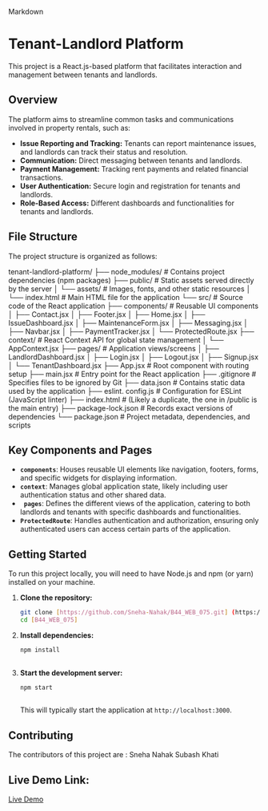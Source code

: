 Markdown

# Tenant-Landlord Platform

This project is a React.js-based platform that facilitates interaction and management between tenants and landlords.

## Overview

The platform aims to streamline common tasks and communications involved in property rentals, such as:

* **Issue Reporting and Tracking:** Tenants can report maintenance issues, and landlords can track their status and resolution.
* **Communication:** Direct messaging between tenants and landlords.
* **Payment Management:** Tracking rent payments and related financial transactions.
* **User Authentication:** Secure login and registration for tenants and landlords.
* **Role-Based Access:** Different dashboards and functionalities for tenants and landlords.

## File Structure

The project structure is organized as follows:

tenant-landlord-platform/
├── node_modules/         # Contains project dependencies (npm packages)
├── public/              # Static assets served directly by the server
│   └── assets/          # Images, fonts, and other static resources
│   └── index.html       # Main HTML file for the application
└── src/                 # Source code of the React application
├── components/      # Reusable UI components
│   ├── Contact.jsx
│   ├── Footer.jsx
│   ├── Home.jsx
│   ├── IssueDashboard.jsx
│   ├── MaintenanceForm.jsx
│   ├── Messaging.jsx
│   ├── Navbar.jsx
│   ├── PaymentTracker.jsx
│   └── ProtectedRoute.jsx
├── context/         # React Context API for global state management
│   └── AppContext.jsx
├── pages/           # Application views/screens
│   ├── LandlordDashboard.jsx
│   ├── Login.jsx
│   ├── Logout.jsx
│   ├── Signup.jsx
│   └── TenantDashboard.jsx
├── App.jsx            # Root component with routing setup
├── main.jsx           # Entry point for the React application
├── .gitignore           # Specifies files to be ignored by Git
├── data.json            # Contains static data used by the application
├── eslint. config.js     # Configuration for ESLint (JavaScript linter)
├── index.html           # (Likely a duplicate, the one in /public is the main entry)
├── package-lock.json    # Records exact versions of dependencies
└── package.json         # Project metadata, dependencies, and scripts


## Key Components and Pages

* **`components`**: Houses reusable UI elements like navigation, footers, forms, and specific widgets for displaying information.
* **`context`**: Manages global application state, likely including user authentication status and other shared data.
* **` pages`**: Defines the different views of the application, catering to both landlords and tenants with specific dashboards and functionalities.
* **`ProtectedRoute`**: Handles authentication and authorization, ensuring only authenticated users can access certain parts of the application.

## Getting Started

To run this project locally, you will need to have Node.js and npm (or yarn) installed on your machine.

1.  **Clone the repository:**
    ```bash
    git clone [https://github.com/Sneha-Nahak/B44_WEB_075.git] (https://github.com/Sneha-Nahak/B44_WEB_075.git)
    cd [B44_WEB_075]
    ```

2.  **Install dependencies:**
    ```bash
    npm install
   
    ```

3.  **Start the development server:**
    ```bash
    npm start
  
    ```

    This will typically start the application at `http://localhost:3000`.

## Contributing

The contributors of this project are :
Sneha Nahak
Subash Khati

## Live Demo Link:
[Live Demo](YOUR_NETLIFY_URL)
